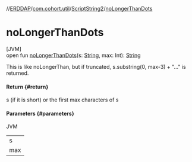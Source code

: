 //[ERDDAP](../../../index.md)/[com.cohort.util](../index.md)/[ScriptString2](index.md)/[noLongerThanDots](no-longer-than-dots.md)

# noLongerThanDots

[JVM]\
open fun [noLongerThanDots](no-longer-than-dots.md)(s: [String](https://docs.oracle.com/en/java/javase/21/docs/api/java.base/java/lang/String.html), max: Int): [String](https://docs.oracle.com/en/java/javase/21/docs/api/java.base/java/lang/String.html)

This is like noLongerThan, but if truncated, s.substring(0, max-3) + &quot;...&quot; is returned.

#### Return {#return}

s (if it is short) or the first max characters of s

#### Parameters {#parameters}

JVM

| |
|---|
| s |
| max |